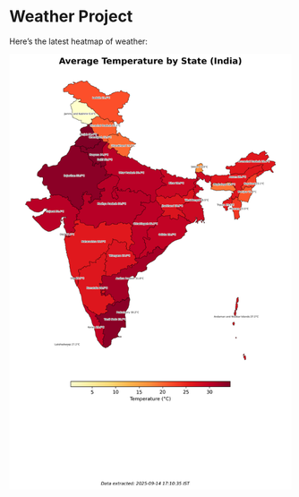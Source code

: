 # Weather Project

Here’s the latest heatmap of weather:

![India Heatmap](docs/assets/india_heatmap.png?v=C6A9B5)
